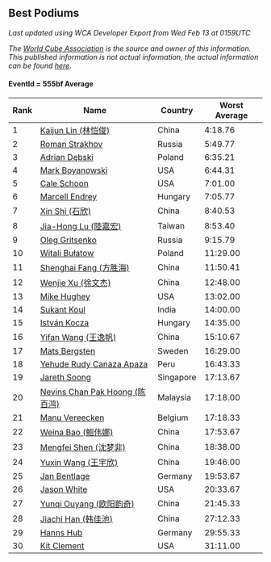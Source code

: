 ## Best Podiums

*Last updated using WCA Developer Export from Wed Feb 13 at 0159UTC*

*The [World Cube Association](https://www.worldcubeassociation.org) is the source and owner of this information. This published information is not actual information, the actual information can be found [here](https://www.worldcubeassociation.org/results).*

#### EventId = 555bf Average

|Rank|Name|Country|Worst Average|  
|--|--|--|--|  
|1|[Kaijun Lin (林恺俊)](https://www.worldcubeassociation.org/persons/2013LINK01)|China|4:18.76|  
|2|[Roman Strakhov](https://www.worldcubeassociation.org/persons/2012STRA02)|Russia|5:49.77|  
|3|[Adrian Dębski](https://www.worldcubeassociation.org/persons/2017DEBS01)|Poland|6:35.21|  
|4|[Mark Boyanowski](https://www.worldcubeassociation.org/persons/2014BOYA01)|USA|6:44.31|  
|5|[Cale Schoon](https://www.worldcubeassociation.org/persons/2014SCHO02)|USA|7:01.00|  
|6|[Marcell Endrey](https://www.worldcubeassociation.org/persons/2007ENDR01)|Hungary|7:05.77|  
|7|[Xin Shi (石欣)](https://www.worldcubeassociation.org/persons/2010SHIX01)|China|8:40.53|  
|8|[Jia-Hong Lu (陸嘉宏)](https://www.worldcubeassociation.org/persons/2007LUJI01)|Taiwan|8:53.40|  
|9|[Oleg Gritsenko](https://www.worldcubeassociation.org/persons/2011GRIT01)|Russia|9:15.79|  
|10|[Witali Bułatow](https://www.worldcubeassociation.org/persons/2015BUAT01)|Poland|11:29.00|  
|11|[Shenghai Fang (方胜海)](https://www.worldcubeassociation.org/persons/2016FANG01)|China|11:50.41|  
|12|[Wenjie Xu (徐文杰)](https://www.worldcubeassociation.org/persons/2016XUWE02)|China|12:48.00|  
|13|[Mike Hughey](https://www.worldcubeassociation.org/persons/2007HUGH01)|USA|13:02.00|  
|14|[Sukant Koul](https://www.worldcubeassociation.org/persons/2014KOUL01)|India|14:00.00|  
|15|[István Kocza](https://www.worldcubeassociation.org/persons/2005KOCZ01)|Hungary|14:35.00|  
|16|[Yifan Wang (王逸帆)](https://www.worldcubeassociation.org/persons/2017WANY29)|China|15:10.67|  
|17|[Mats Bergsten](https://www.worldcubeassociation.org/persons/2008BERG04)|Sweden|16:29.00|  
|18|[Yehude Rudy Canaza Apaza](https://www.worldcubeassociation.org/persons/2013APAZ01)|Peru|16:43.33|  
|19|[Jareth Soong](https://www.worldcubeassociation.org/persons/2016SOON01)|Singapore|17:13.67|  
|20|[Nevins Chan Pak Hoong (陈百鸿)](https://www.worldcubeassociation.org/persons/2010CHAN20)|Malaysia|17:18.00|  
|21|[Manu Vereecken](https://www.worldcubeassociation.org/persons/2010VERE01)|Belgium|17:18.33|  
|22|[Weina Bao (鲍伟娜)](https://www.worldcubeassociation.org/persons/2015BAOW01)|China|17:53.67|  
|23|[Mengfei Shen (沈梦非)](https://www.worldcubeassociation.org/persons/2018SHEN07)|China|18:38.00|  
|24|[Yuxin Wang (王宇欣)](https://www.worldcubeassociation.org/persons/2009WANG62)|China|19:46.00|  
|25|[Jan Bentlage](https://www.worldcubeassociation.org/persons/2010BENT01)|Germany|19:53.67|  
|26|[Jason White](https://www.worldcubeassociation.org/persons/2016WHIT16)|USA|20:33.67|  
|27|[Yunqi Ouyang (欧阳韵奇)](https://www.worldcubeassociation.org/persons/2007YUNQ01)|China|21:45.33|  
|28|[Jiachi Han (韩佳池)](https://www.worldcubeassociation.org/persons/2014HANJ02)|China|27:12.33|  
|29|[Hanns Hub](https://www.worldcubeassociation.org/persons/2013HUBH01)|Germany|29:55.33|  
|30|[Kit Clement](https://www.worldcubeassociation.org/persons/2008CLEM01)|USA|31:11.00|  

